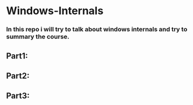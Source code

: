# Windows-Internals
### In this repo i will try to talk about windows internals and try to summary the course.

## Part1:
## Part2:
## Part3:
